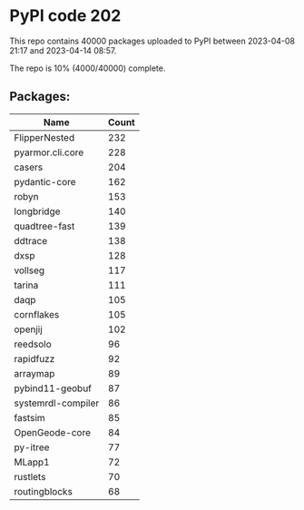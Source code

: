 # PyPI code 202

This repo contains 40000 packages uploaded to PyPI between 
2023-04-08 21:17 and 2023-04-14 08:57.

The repo is 10% (4000/40000) complete.

## Packages:

| Name  | Count |
| ----- | ----- |
| FlipperNested | 232 |
| pyarmor.cli.core | 228 |
| casers | 204 |
| pydantic-core | 162 |
| robyn | 153 |
| longbridge | 140 |
| quadtree-fast | 139 |
| ddtrace | 138 |
| dxsp | 128 |
| vollseg | 117 |
| tarina | 111 |
| daqp | 105 |
| cornflakes | 105 |
| openjij | 102 |
| reedsolo | 96 |
| rapidfuzz | 92 |
| arraymap | 89 |
| pybind11-geobuf | 87 |
| systemrdl-compiler | 86 |
| fastsim | 85 |
| OpenGeode-core | 84 |
| py-itree | 77 |
| MLapp1 | 72 |
| rustlets | 70 |
| routingblocks | 68 |


